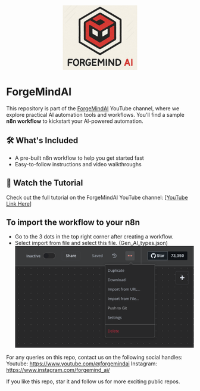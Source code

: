 <p align="center">
  <img src="./assets/logo.png" alt="Forgemind AI logo" width="200"/>
</p>

# ForgeMindAI

This repository is part of the [ForgeMindAI](https://www.youtube.com/@ForgeMindAI) YouTube channel, where we explore practical AI automation tools and workflows. You'll find a sample **n8n workflow** to kickstart your AI-powered automation.

## 🛠️ What's Included

- A pre-built n8n workflow to help you get started fast  
- Easy-to-follow instructions and video walkthroughs

## 🎥 Watch the Tutorial

Check out the full tutorial on the ForgeMindAI YouTube channel: [[YouTube Link Here](https://youtu.be/ZqWQwbzvrac)]

## To import the workflow to your n8n
* Go to the 3 dots in the top right corner after creating a workflow.
* Select import from file and select this file. (Gen_AI_types.json)
  ![N8N import](./assets/import_workflow.png)

For any queries on this repo, contact us on the following social handles:
Youtube: https://www.youtube.com/@forgemindai
Instagram: https://www.instagram.com/forgemind_ai/

If you like this repo, star it and follow us for more exciting public repos.

